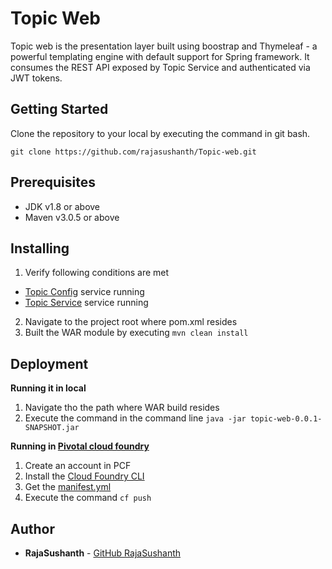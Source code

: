 # Topic Web

Topic web is the presentation layer built using boostrap and Thymeleaf - a powerful templating engine with default support for Spring framework. It consumes the REST API exposed by Topic Service and authenticated via JWT tokens.

## Getting Started

Clone the repository to your local by executing the command in git bash.

```git clone https://github.com/rajasushanth/Topic-web.git```

## Prerequisites

* JDK v1.8 or above
* Maven v3.0.5 or above

## Installing

1. Verify following conditions are met
* [Topic Config](https://github.com/rajasushanth/topic-config.git) service running
* [Topic Service](https://github.com/rajasushanth/Topic-service.git) service running
2. Navigate to the project root where pom.xml resides
3. Built the WAR module by executing ```mvn clean install```

## Deployment 
**Running it in local**

1. Navigate tho the path where WAR build resides
2. Execute the command in the command line
```java -jar topic-web-0.0.1-SNAPSHOT.jar```

**Running in [Pivotal cloud foundry](https://login.run.pivotal.io/login)**
1. Create an account in PCF
2. Install the [Cloud Foundry CLI](https://docs.cloudfoundry.org/cf-cli/install-go-cli.html)
3. Get the [manifest.yml](https://github.com/rajasushanth/topic-manifest/blob/master/topic-service/manifest.yml)
4. Execute the command ```cf push```

## Author

* **RajaSushanth** - [GitHub RajaSushanth](https://github.com/rajasushanth)
